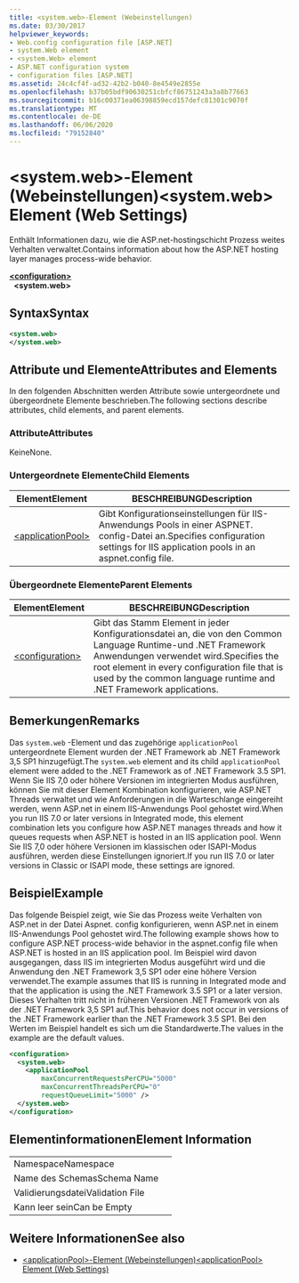 ```yaml
---
title: <system.web>-Element (Webeinstellungen)
ms.date: 03/30/2017
helpviewer_keywords:
- Web.config configuration file [ASP.NET]
- system.Web element
- <system.Web> element
- ASP.NET configuration system
- configuration files [ASP.NET]
ms.assetid: 24c4cf4f-ad32-42b2-b040-8e4549e2855e
ms.openlocfilehash: b37b05bdf90630251cbfcf86751243a3a8b77663
ms.sourcegitcommit: b16c00371ea06398859ecd157defc81301c9070f
ms.translationtype: MT
ms.contentlocale: de-DE
ms.lasthandoff: 06/06/2020
ms.locfileid: "79152840"
---
```

# <a name="systemweb-element-web-settings"></a><span data-ttu-id="0a1bd-102">\<system.web>-Element (Webeinstellungen)</span><span class="sxs-lookup"><span data-stu-id="0a1bd-102">\<system.web> Element (Web Settings)</span></span>
<span data-ttu-id="0a1bd-103">Enthält Informationen dazu, wie die ASP.net-hostingschicht Prozess weites Verhalten verwaltet.</span><span class="sxs-lookup"><span data-stu-id="0a1bd-103">Contains information about how the ASP.NET hosting layer manages process-wide behavior.</span></span>  
  
[**\<configuration>**](../configuration-element.md)  
&nbsp;&nbsp;**\<system.web>**  
  
## <a name="syntax"></a><span data-ttu-id="0a1bd-104">Syntax</span><span class="sxs-lookup"><span data-stu-id="0a1bd-104">Syntax</span></span>  
  
```xml  
<system.web>  
</system.web>  
```  
  
## <a name="attributes-and-elements"></a><span data-ttu-id="0a1bd-105">Attribute und Elemente</span><span class="sxs-lookup"><span data-stu-id="0a1bd-105">Attributes and Elements</span></span>  

<span data-ttu-id="0a1bd-106">In den folgenden Abschnitten werden Attribute sowie untergeordnete und übergeordnete Elemente beschrieben.</span><span class="sxs-lookup"><span data-stu-id="0a1bd-106">The following sections describe attributes, child elements, and parent elements.</span></span>  
  
### <a name="attributes"></a><span data-ttu-id="0a1bd-107">Attribute</span><span class="sxs-lookup"><span data-stu-id="0a1bd-107">Attributes</span></span>  

<span data-ttu-id="0a1bd-108">Keine</span><span class="sxs-lookup"><span data-stu-id="0a1bd-108">None.</span></span>  
  
### <a name="child-elements"></a><span data-ttu-id="0a1bd-109">Untergeordnete Elemente</span><span class="sxs-lookup"><span data-stu-id="0a1bd-109">Child Elements</span></span>  
  
|<span data-ttu-id="0a1bd-110">Element</span><span class="sxs-lookup"><span data-stu-id="0a1bd-110">Element</span></span>|<span data-ttu-id="0a1bd-111">BESCHREIBUNG</span><span class="sxs-lookup"><span data-stu-id="0a1bd-111">Description</span></span>|  
|-------------|-----------------|  
|[\<applicationPool>](applicationpool-element-web-settings.md)|<span data-ttu-id="0a1bd-112">Gibt Konfigurationseinstellungen für IIS-Anwendungs Pools in einer ASPNET. config-Datei an.</span><span class="sxs-lookup"><span data-stu-id="0a1bd-112">Specifies configuration settings for IIS application pools in an aspnet.config file.</span></span>|  
  
### <a name="parent-elements"></a><span data-ttu-id="0a1bd-113">Übergeordnete Elemente</span><span class="sxs-lookup"><span data-stu-id="0a1bd-113">Parent Elements</span></span>  
  
|<span data-ttu-id="0a1bd-114">Element</span><span class="sxs-lookup"><span data-stu-id="0a1bd-114">Element</span></span>|<span data-ttu-id="0a1bd-115">BESCHREIBUNG</span><span class="sxs-lookup"><span data-stu-id="0a1bd-115">Description</span></span>|  
|-------------|-----------------|  
|[\<configuration>](../configuration-element.md)|<span data-ttu-id="0a1bd-116">Gibt das Stamm Element in jeder Konfigurationsdatei an, die von den Common Language Runtime-und .NET Framework Anwendungen verwendet wird.</span><span class="sxs-lookup"><span data-stu-id="0a1bd-116">Specifies the root element in every configuration file that is used by the common language runtime and .NET Framework applications.</span></span>|  
  
## <a name="remarks"></a><span data-ttu-id="0a1bd-117">Bemerkungen</span><span class="sxs-lookup"><span data-stu-id="0a1bd-117">Remarks</span></span>  

<span data-ttu-id="0a1bd-118">Das `system.web` -Element und das zugehörige `applicationPool` untergeordnete Element wurden der .NET Framework ab .NET Framework 3,5 SP1 hinzugefügt.</span><span class="sxs-lookup"><span data-stu-id="0a1bd-118">The `system.web` element and its child `applicationPool` element were added to the .NET Framework as of .NET Framework 3.5 SP1.</span></span> <span data-ttu-id="0a1bd-119">Wenn Sie IIS 7,0 oder höhere Versionen im integrierten Modus ausführen, können Sie mit dieser Element Kombination konfigurieren, wie ASP.NET Threads verwaltet und wie Anforderungen in die Warteschlange eingereiht werden, wenn ASP.net in einem IIS-Anwendungs Pool gehostet wird.</span><span class="sxs-lookup"><span data-stu-id="0a1bd-119">When you run IIS 7.0 or later versions in Integrated mode, this element combination lets you configure how ASP.NET manages threads and how it queues requests when ASP.NET is hosted in an IIS application pool.</span></span> <span data-ttu-id="0a1bd-120">Wenn Sie IIS 7,0 oder höhere Versionen im klassischen oder ISAPI-Modus ausführen, werden diese Einstellungen ignoriert.</span><span class="sxs-lookup"><span data-stu-id="0a1bd-120">If you run IIS 7.0 or later versions in Classic or ISAPI mode, these settings are ignored.</span></span>  
  
## <a name="example"></a><span data-ttu-id="0a1bd-121">Beispiel</span><span class="sxs-lookup"><span data-stu-id="0a1bd-121">Example</span></span>  

<span data-ttu-id="0a1bd-122">Das folgende Beispiel zeigt, wie Sie das Prozess weite Verhalten von ASP.net in der Datei Aspnet. config konfigurieren, wenn ASP.net in einem IIS-Anwendungs Pool gehostet wird.</span><span class="sxs-lookup"><span data-stu-id="0a1bd-122">The following example shows how to configure ASP.NET process-wide behavior in the aspnet.config file when ASP.NET is hosted in an IIS application pool.</span></span> <span data-ttu-id="0a1bd-123">Im Beispiel wird davon ausgegangen, dass IIS im integrierten Modus ausgeführt wird und die Anwendung den .NET Framework 3,5 SP1 oder eine höhere Version verwendet.</span><span class="sxs-lookup"><span data-stu-id="0a1bd-123">The example assumes that IIS is running in Integrated mode and that the application is using the .NET Framework 3.5 SP1 or a later version.</span></span> <span data-ttu-id="0a1bd-124">Dieses Verhalten tritt nicht in früheren Versionen .NET Framework von als der .NET Framework 3,5 SP1 auf.</span><span class="sxs-lookup"><span data-stu-id="0a1bd-124">This behavior does not occur in versions of the .NET Framework earlier than the .NET Framework 3.5 SP1.</span></span> <span data-ttu-id="0a1bd-125">Bei den Werten im Beispiel handelt es sich um die Standardwerte.</span><span class="sxs-lookup"><span data-stu-id="0a1bd-125">The values in the example are the default values.</span></span>  
  
```xml  
<configuration>  
  <system.web>  
    <applicationPool
        maxConcurrentRequestsPerCPU="5000"
        maxConcurrentThreadsPerCPU="0"
        requestQueueLimit="5000" />  
  </system.web>  
</configuration>  
```  
  
## <a name="element-information"></a><span data-ttu-id="0a1bd-126">Elementinformationen</span><span class="sxs-lookup"><span data-stu-id="0a1bd-126">Element Information</span></span>  
  
|||  
|-|-|  
|<span data-ttu-id="0a1bd-127">Namespace</span><span class="sxs-lookup"><span data-stu-id="0a1bd-127">Namespace</span></span>||  
|<span data-ttu-id="0a1bd-128">Name des Schemas</span><span class="sxs-lookup"><span data-stu-id="0a1bd-128">Schema Name</span></span>||  
|<span data-ttu-id="0a1bd-129">Validierungsdatei</span><span class="sxs-lookup"><span data-stu-id="0a1bd-129">Validation File</span></span>||  
|<span data-ttu-id="0a1bd-130">Kann leer sein</span><span class="sxs-lookup"><span data-stu-id="0a1bd-130">Can be Empty</span></span>||  
  
## <a name="see-also"></a><span data-ttu-id="0a1bd-131">Weitere Informationen</span><span class="sxs-lookup"><span data-stu-id="0a1bd-131">See also</span></span>

- [<span data-ttu-id="0a1bd-132">\<applicationPool>-Element (Webeinstellungen)</span><span class="sxs-lookup"><span data-stu-id="0a1bd-132">\<applicationPool> Element (Web Settings)</span></span>](applicationpool-element-web-settings.md)
